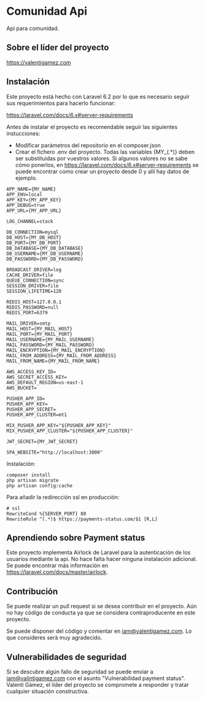 # Comunidad Api

Api para comunidad.

## Sobre el líder del proyecto

https://valentigamez.com

## Instalación

Este proyecto está hecho con Laravel 6.2 por lo que es necesario seguir sus requerimientos para hacerlo funcionar:

https://laravel.com/docs/6.x#server-requirements

Antes de instalar el proyecto es recomendable seguir las siguientes instucciones:

* Modificar parámetros del repositorio en el composer.json
* Crear el fichero .env del proyecto. Todas las variables {MY_(.*)} deben ser substituidas por vuestros valores. Si algunos valores no se sabe cómo ponerlos, en https://laravel.com/docs/6.x#server-requirements se puede encontrar como crear un proyecto desde 0 y allí hay datos de ejemplo.  
```
APP_NAME={MY_NAME}
APP_ENV=local
APP_KEY={MY_APP_KEY}
APP_DEBUG=true
APP_URL={MY_APP_URL}

LOG_CHANNEL=stack

DB_CONNECTION=mysql
DB_HOST={MY_DB_HOST}
DB_PORT={MY_DB_PORT}
DB_DATABASE={MY_DB_DATABASE}
DB_USERNAME={MY_DB_USERNAME}
DB_PASSWORD={MY_DB_PASSWORD}

BROADCAST_DRIVER=log
CACHE_DRIVER=file
QUEUE_CONNECTION=sync
SESSION_DRIVER=file
SESSION_LIFETIME=120

REDIS_HOST=127.0.0.1
REDIS_PASSWORD=null
REDIS_PORT=6379

MAIL_DRIVER=smtp
MAIL_HOST={MY_MAIL_HOST}
MAIL_PORT={MY_MAIL_PORT}
MAIL_USERNAME={MY_MAIL_USERNAME}
MAIL_PASSWORD={MY_MAIL_PASSWORD}
MAIL_ENCRYPTION={MY_MAIL_ENCRYPTION}
MAIL_FROM_ADDRESS={MY_MAIL_FROM_ADDRESS}
MAIL_FROM_NAME={MY_MAIL_FROM_NAME}

AWS_ACCESS_KEY_ID=
AWS_SECRET_ACCESS_KEY=
AWS_DEFAULT_REGION=us-east-1
AWS_BUCKET=

PUSHER_APP_ID=
PUSHER_APP_KEY=
PUSHER_APP_SECRET=
PUSHER_APP_CLUSTER=mt1

MIX_PUSHER_APP_KEY="${PUSHER_APP_KEY}"
MIX_PUSHER_APP_CLUSTER="${PUSHER_APP_CLUSTER}"

JWT_SECRET={MY_JWT_SECRET}

SPA_WEBSITE="http://localhost:3000"

```

Instalación:

```
composer install
php artisan migrate
php artisan config:cache
```

Para añadir la redirección ssl en producción:

```
# ssl
RewriteCond %{SERVER_PORT} 80
RewriteRule ^(.*)$ https://payments-status.com/$1 [R,L]
```

## Aprendiendo sobre Payment status

Este proyecto implementa Airlock de Laravel para la autenticación de los usuarios mediante la api. No hace falta hacer ninguna instalación adicional. Se puede encontrar más información en https://laravel.com/docs/master/airlock.

## Contribución

Se puede realizar un pull request si se desea contribuir en el proyecto. Aún no hay código de conducta ya que se considera contraproducente en este proyecto.

Se puede disponer del código y comentar en iam@valentigamez.com. Lo que consideres serà muy agradecido.

## Vulnerabilidades de seguridad

Si se descubre algún fallo de seguridad se puede enviar a iam@valintigamez.com con el asunto "Vulnerabilidad payment status". Valentí Gàmez, el líder del proyecto se compromete a responder y tratar cualquier situación constructiva.
